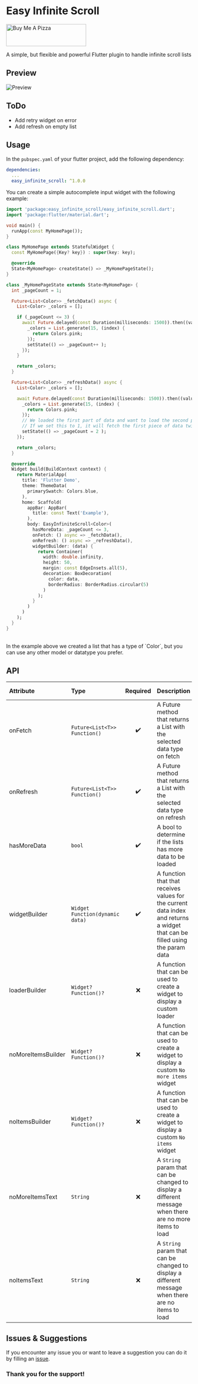 # Easy Infinite Scroll

<a href="https://www.buymeacoffee.com/4inka" target="_blank"><img src="https://cdn.buymeacoffee.com/buttons/v2/default-violet.png" alt="Buy Me A Pizza" style="height: 60px !important; width: 217px !important;" ></a>


A simple, but flexible and powerful Flutter plugin to handle infinite scroll lists

## Preview
![Preview](https://raw.githubusercontent.com/4inka/flutter_easy_infinite_scroll/main/preview/preview.gif)

## ToDo
* Add retry widget on error 
* Add refresh on empty list

## Usage

In the `pubspec.yaml` of your flutter project, add the following dependency:

``` yaml
dependencies:
  ...
  easy_infinite_scroll: ^1.0.0
```

You can create a simple autocomplete input widget with the following example:

``` dart
import 'package:easy_infinite_scroll/easy_infinite_scroll.dart';
import 'package:flutter/material.dart';

void main() {
  runApp(const MyHomePage());
}

class MyHomePage extends StatefulWidget {
  const MyHomePage({Key? key}) : super(key: key);

  @override
  State<MyHomePage> createState() => _MyHomePageState();
}

class _MyHomePageState extends State<MyHomePage> {
  int _pageCount = 1;

  Future<List<Color>> _fetchData() async {
    List<Color> _colors = [];

    if (_pageCount <= 3) {
      await Future.delayed(const Duration(milliseconds: 1500)).then((value) {
        _colors = List.generate(15, (index) {
          return Colors.pink;
        });
        setState(() => _pageCount++ );
      });
    }

    return _colors;
  }

  Future<List<Color>> _refreshData() async {
    List<Color> _colors = [];

    await Future.delayed(const Duration(milliseconds: 1500)).then((value) {
      _colors = List.generate(15, (index) {
        return Colors.pink;
      });
      // We loaded the first part of data and want to load the second part on next fetch
      // If we set this to 1, it will fetch the first piece of data twice
      setState(() => _pageCount = 2 );
    });

    return _colors;
  }

  @override
  Widget build(BuildContext context) {
    return MaterialApp(
      title: 'Flutter Demo',
      theme: ThemeData(
        primarySwatch: Colors.blue,
      ),
      home: Scaffold(
        appBar: AppBar(
          title: const Text('Example'),
        ),
        body: EasyInfiniteScroll<Color>(
          hasMoreData: _pageCount <= 3,
          onFetch: () async => _fetchData(),
          onRefresh: () async => _refreshData(),
          widgetBuilder: (data) {
            return Container(
              width: double.infinity,
              height: 50,
              margin: const EdgeInsets.all(5),
              decoration: BoxDecoration(
                color: data,
                borderRadius: BorderRadius.circular(5)
              )
            );
          }
        )
      )
    );
  }
}
```
<br/>
In the example above we created a list that has a type of `Color`, but you can use any other model or datatype you prefer.
<br/>

## API
| Attribute | Type | Required | Description | Default value |
|:---|:---|:---:|:---|:---|
| onFetch | `Future<List<T>> Function()` | :heavy_check_mark: | A Future method that returns a List with the selected data type on fetch |  |
| onRefresh | `Future<List<T>> Function()` | :heavy_check_mark: | A Future method that returns a List with the selected data type on refresh |  |
| hasMoreData | `bool` | :heavy_check_mark: | A bool to determine if the lists has more data to be loaded |  |
| widgetBuilder | `Widget Function(dynamic data)` | :heavy_check_mark: | A function that that receives values for the current data index and returns a widget that can be filled using the param data |  |
| loaderBuilder | `Widget? Function()?` | :x: | A function that can be used to create a widget to display a custom loader |  |
| noMoreItemsBuilder | `Widget? Function()?` | :x: | A function that can be used to create a widget to display a custom `No more items` widget |  |
| noItemsBuilder | `Widget? Function()?` | :x: | A function that can be used to create a widget to display a custom `No items` widget |  |
| noMoreItemsText | `String` | :x: | A `String` param that can be changed to display a different message when there are no more items to load | No more items |
| noItemsText | `String` | :x: | A `String` param that can be changed to display a different message when there are no items to load | No items |

## Issues & Suggestions
If you encounter any issue you or want to leave a suggestion you can do it by filling an [issue](https://github.com/4inka/flutter_easy_infinite_scroll/issues).

### Thank you for the support!
